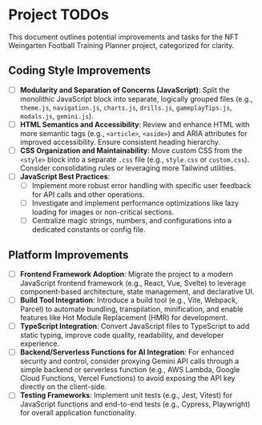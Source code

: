 # Project TODOs

This document outlines potential improvements and tasks for the NFT Weingarten Football Training Planner project, categorized for clarity.

## Coding Style Improvements

- [ ] **Modularity and Separation of Concerns (JavaScript)**: Split the monolithic JavaScript block into separate, logically grouped files (e.g., `theme.js`, `navigation.js`, `charts.js`, `drills.js`, `gameplayTips.js`, `modals.js`, `gemini.js`).
- [ ] **HTML Semantics and Accessibility**: Review and enhance HTML with more semantic tags (e.g., `<article>`, `<aside>`) and ARIA attributes for improved accessibility. Ensure consistent heading hierarchy.
- [ ] **CSS Organization and Maintainability**: Move custom CSS from the `<style>` block into a separate `.css` file (e.g., `style.css` or `custom.css`). Consider consolidating rules or leveraging more Tailwind utilities.
- [ ] **JavaScript Best Practices**:
    - [ ] Implement more robust error handling with specific user feedback for API calls and other operations.
    - [ ] Investigate and implement performance optimizations like lazy loading for images or non-critical sections.
    - [ ] Centralize magic strings, numbers, and configurations into a dedicated constants or config file.

## Platform Improvements

- [ ] **Frontend Framework Adoption**: Migrate the project to a modern JavaScript frontend framework (e.g., React, Vue, Svelte) to leverage component-based architecture, state management, and declarative UI.
- [ ] **Build Tool Integration**: Introduce a build tool (e.g., Vite, Webpack, Parcel) to automate bundling, transpilation, minification, and enable features like Hot Module Replacement (HMR) for development.
- [ ] **TypeScript Integration**: Convert JavaScript files to TypeScript to add static typing, improve code quality, readability, and developer experience.
- [ ] **Backend/Serverless Functions for AI Integration**: For enhanced security and control, consider proxying Gemini API calls through a simple backend or serverless function (e.g., AWS Lambda, Google Cloud Functions, Vercel Functions) to avoid exposing the API key directly on the client-side.
- [ ] **Testing Frameworks**: Implement unit tests (e.g., Jest, Vitest) for JavaScript functions and end-to-end tests (e.g., Cypress, Playwright) for overall application functionality.